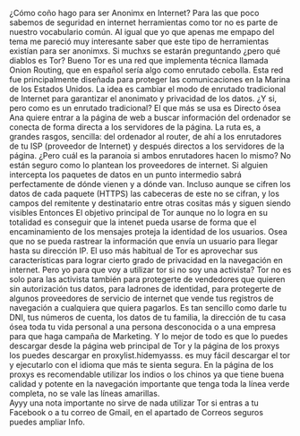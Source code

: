 ¿Cómo coño hago para ser Anonimx en Internet?
Para las que poco sabemos de seguridad en internet herramientas como tor no es parte de nuestro vocabulario común. Al igual que yo que apenas me empapo del tema me pareció muy interesante saber que este tipo de herramientas existían para ser anonimxs. Si muchxs se estarán preguntando ¿pero qué diablos es Tor?  Bueno Tor es una red que implementa técnica llamada Onion Routing, que en español sería algo como enrutado cebolla. Esta red fue principalmente diseñada para proteger las comunicaciones en la Marina de los Estados Unidos. La idea es cambiar el modo de enrutado tradicional de Internet para garantizar el anonimato y privacidad de los datos.
¿Y si, pero como es un enrutado tradicional? 
El que más se usa es Directo ósea Ana quiere entrar a la página de web a buscar información del ordenador se conecta de forma directa a los servidores de la página. La ruta es, a grandes rasgos, sencilla: del ordenador al router, de ahí a los enrutadores de tu ISP (proveedor de Internet) y después directos a los servidores de la página.
¿Pero cuál es la paranoia si ambos enrutadores hacen lo mismo? 
No están seguro como lo plantean los proveedores de internet. Si alguien intercepta los paquetes de datos en un punto intermedio sabrá perfectamente de dónde vienen y a dónde van. Incluso aunque se cifren los datos de cada paquete (HTTPS) las cabeceras de este no se cifran, y los campos del remitente y destinatario entre otras cositas más y siguen siendo visibles
Entonces El objetivo principal de Tor  aunque no lo logra en su totalidad es conseguir que la intenet pueda usarse de forma que el encaminamiento de los mensajes proteja la identidad de los usuarios. Osea que no se pueda rastrear la información que envía un usuario para llegar hasta su dirección IP. El uso más habitual de Tor es aprovechar sus características para lograr cierto grado de privacidad en la navegación en internet. 
Pero yo para que voy a utilizar tor si no soy una activista? 
Tor no es solo para las activista también para protegerte de vendedores que quieren sin autorización tus datos, para ladrones de identidad, para protegerte de algunos proveedores de servicio de internet que vende tus registros de navegación a cualquiera que quiera pagarlos. Es tan sencillo como darle tu DNI, tus números de cuenta, los datos de tu familia, la dirección de tu casa ósea toda tu vida personal a una persona desconocida o a una empresa para que haga campaña de Marketing.
Y lo mejor de todo es que lo puedes descargar desde la página web principal de Tor y la página de los proxys los puedes descargar en proxylist.hidemyasss. es muy fácil descargar el tor y ejecutarlo con el idioma que más te sienta segura. En la página de los proxys es recomendable utilizar los indios o los chinos ya que tiene buena calidad y potente en la navegación importante que tenga toda la línea verde completa, no se vale las líneas amarillas.  
Ayyy una nota importante no sirve de nada utilizar Tor si entras a tu Facebook o a tu correo de Gmail, en el apartado de Correos seguros puedes ampliar Info.
